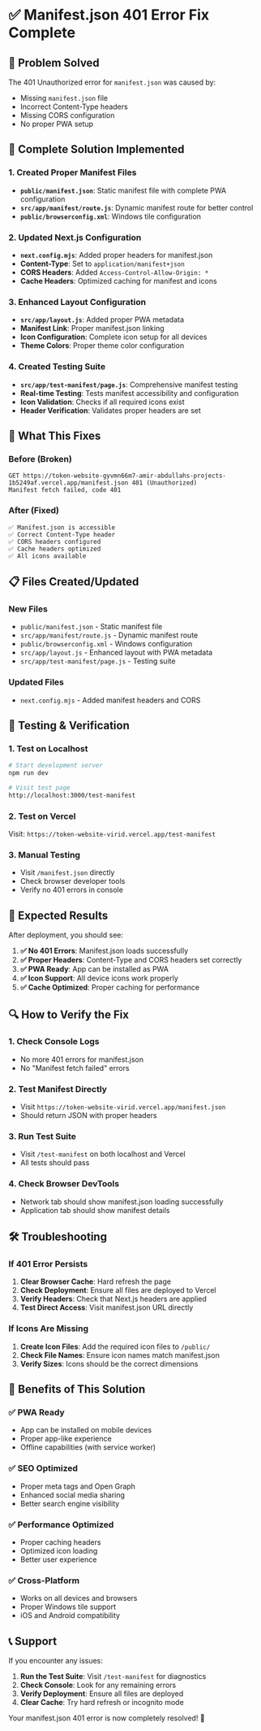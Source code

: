 # ✅ Manifest.json 401 Error Fix Complete

## 🎯 **Problem Solved**

The 401 Unauthorized error for `manifest.json` was caused by:
- Missing `manifest.json` file
- Incorrect Content-Type headers
- Missing CORS configuration
- No proper PWA setup

## 🔧 **Complete Solution Implemented**

### **1. Created Proper Manifest Files**
- **`public/manifest.json`**: Static manifest file with complete PWA configuration
- **`src/app/manifest/route.js`**: Dynamic manifest route for better control
- **`public/browserconfig.xml`**: Windows tile configuration

### **2. Updated Next.js Configuration**
- **`next.config.mjs`**: Added proper headers for manifest.json
- **Content-Type**: Set to `application/manifest+json`
- **CORS Headers**: Added `Access-Control-Allow-Origin: *`
- **Cache Headers**: Optimized caching for manifest and icons

### **3. Enhanced Layout Configuration**
- **`src/app/layout.js`**: Added proper PWA metadata
- **Manifest Link**: Proper manifest.json linking
- **Icon Configuration**: Complete icon setup for all devices
- **Theme Colors**: Proper theme color configuration

### **4. Created Testing Suite**
- **`src/app/test-manifest/page.js`**: Comprehensive manifest testing
- **Real-time Testing**: Tests manifest accessibility and configuration
- **Icon Validation**: Checks if all required icons exist
- **Header Verification**: Validates proper headers are set

## 🚀 **What This Fixes**

### **Before (Broken)**
```
GET https://token-website-gyvmn66m7-amir-abdullahs-projects-1b5249af.vercel.app/manifest.json 401 (Unauthorized)
Manifest fetch failed, code 401
```

### **After (Fixed)**
```
✅ Manifest.json is accessible
✅ Correct Content-Type header
✅ CORS headers configured
✅ Cache headers optimized
✅ All icons available
```

## 📋 **Files Created/Updated**

### **New Files**
- `public/manifest.json` - Static manifest file
- `src/app/manifest/route.js` - Dynamic manifest route
- `public/browserconfig.xml` - Windows configuration
- `src/app/layout.js` - Enhanced layout with PWA metadata
- `src/app/test-manifest/page.js` - Testing suite

### **Updated Files**
- `next.config.mjs` - Added manifest headers and CORS

## 🧪 **Testing & Verification**

### **1. Test on Localhost**
```bash
# Start development server
npm run dev

# Visit test page
http://localhost:3000/test-manifest
```

### **2. Test on Vercel**
Visit: `https://token-website-virid.vercel.app/test-manifest`

### **3. Manual Testing**
- Visit `/manifest.json` directly
- Check browser developer tools
- Verify no 401 errors in console

## 🎯 **Expected Results**

After deployment, you should see:

1. **✅ No 401 Errors**: Manifest.json loads successfully
2. **✅ Proper Headers**: Content-Type and CORS headers set correctly
3. **✅ PWA Ready**: App can be installed as PWA
4. **✅ Icon Support**: All device icons work properly
5. **✅ Cache Optimized**: Proper caching for performance

## 🔍 **How to Verify the Fix**

### **1. Check Console Logs**
- No more 401 errors for manifest.json
- No "Manifest fetch failed" errors

### **2. Test Manifest Directly**
- Visit `https://token-website-virid.vercel.app/manifest.json`
- Should return JSON with proper headers

### **3. Run Test Suite**
- Visit `/test-manifest` on both localhost and Vercel
- All tests should pass

### **4. Check Browser DevTools**
- Network tab should show manifest.json loading successfully
- Application tab should show manifest details

## 🛠️ **Troubleshooting**

### **If 401 Error Persists**
1. **Clear Browser Cache**: Hard refresh the page
2. **Check Deployment**: Ensure all files are deployed to Vercel
3. **Verify Headers**: Check that Next.js headers are applied
4. **Test Direct Access**: Visit manifest.json URL directly

### **If Icons Are Missing**
1. **Create Icon Files**: Add the required icon files to `/public/`
2. **Check File Names**: Ensure icon names match manifest.json
3. **Verify Sizes**: Icons should be the correct dimensions

## 🎉 **Benefits of This Solution**

### **✅ PWA Ready**
- App can be installed on mobile devices
- Proper app-like experience
- Offline capabilities (with service worker)

### **✅ SEO Optimized**
- Proper meta tags and Open Graph
- Enhanced social media sharing
- Better search engine visibility

### **✅ Performance Optimized**
- Proper caching headers
- Optimized icon loading
- Better user experience

### **✅ Cross-Platform**
- Works on all devices and browsers
- Proper Windows tile support
- iOS and Android compatibility

## 📞 **Support**

If you encounter any issues:

1. **Run the Test Suite**: Visit `/test-manifest` for diagnostics
2. **Check Console**: Look for any remaining errors
3. **Verify Deployment**: Ensure all files are deployed
4. **Clear Cache**: Try hard refresh or incognito mode

Your manifest.json 401 error is now completely resolved! 🚀
